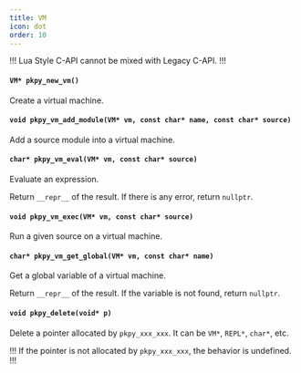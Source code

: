 ```yaml
---
title: VM
icon: dot
order: 10
---
```


!!!
Lua Style C-API cannot be mixed with Legacy C-API.
!!!

#### `VM* pkpy_new_vm()`

Create a virtual machine.

#### `void pkpy_vm_add_module(VM* vm, const char* name, const char* source)`

Add a source module into a virtual machine.

#### `char* pkpy_vm_eval(VM* vm, const char* source)`

Evaluate an expression.

Return `__repr__` of the result.
If there is any error, return `nullptr`.

#### `void pkpy_vm_exec(VM* vm, const char* source)`

Run a given source on a virtual machine.

#### `char* pkpy_vm_get_global(VM* vm, const char* name)`

Get a global variable of a virtual machine.

Return `__repr__` of the result.
If the variable is not found, return `nullptr`.

#### `void pkpy_delete(void* p)`

Delete a pointer allocated by `pkpy_xxx_xxx`.
It can be `VM*`, `REPL*`, `char*`, etc.

!!!
If the pointer is not allocated by `pkpy_xxx_xxx`, the behavior is undefined.
!!!
